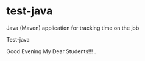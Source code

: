# test-java
Java (Maven) application for tracking time on the job

Test-java

Good Evening My Dear Students!!!
.
